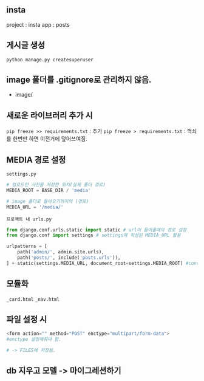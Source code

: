## insta
project : insta
app : posts

## 게시글 생성
`python manage.py createsuperuser`

## image 폴더를 .gitignore로 관리하지 않음.
- image/ 

## 새로운 라이브러리 추가 시  
`pip freeze >> requirements.txt` : 추가 
`pip freeze > requirements.txt` : 꺽쇠를 한번만 하면 이전거에 덮어쓰여짐.

## MEDIA 경로 설정
`settings.py`
```python
# 업로드한 사진을 저장한 위치(실제 폴더 경로)
MEDIA_ROOT = BASE_DIR / 'media'

# image 폴더로 들어오기까지의 (경로)
MEDIA_URL = '/media/'
```

`프로젝트 내 urls.py`
```python
from django.conf.urls.static import static # url이 들어올때의 경로 설정
from django.conf import settings # settings에 작성된 MEDIA_URL 활용

urlpatterns = [
    path('admin/', admin.site.urls),
    path('posts/', include('posts.urls')),
] + static(settings.MEDIA_URL, document_root=settings.MEDIA_ROOT) #concat / 경로 - 저장한 실제 위치
```

## 모듈화 
`_card.html`
`_nav.html`

## 파일 설정 시 
```python 
<form action="" method="POST" enctype="multipart/form-data"> 
#enctype 설정해줘야 함.

# -> FILES에 저장됨.
```

## db 지우고 모델 -> 마이그레션하기

